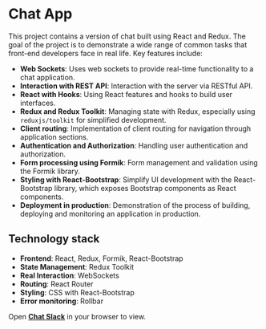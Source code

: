 # Chat App

This project contains a version of chat built using React and Redux. The goal of the project is to demonstrate a wide range of common tasks that front-end developers face in real life. Key features include:

- **Web Sockets**: Uses web sockets to provide real-time functionality to a chat application.
- **Interaction with REST API**: Interaction with the server via RESTful API.
- **React with Hooks**: Using React features and hooks to build user interfaces.
- **Redux and Redux Toolkit**: Managing state with Redux, especially using `reduxjs/toolkit` for simplified development.
- **Client routing**: Implementation of client routing for navigation through application sections.
- **Authentication and Authorization**: Handling user authentication and authorization.
- **Form processing using Formik**: Form management and validation using the Formik library.
- **Styling with React-Bootstrap**: Simplify UI development with the React-Bootstrap library, which exposes Bootstrap components as React components.
- **Deployment in production**: Demonstration of the process of building, deploying and monitoring an application in production.

## Technology stack

- **Frontend**: React, Redux, Formik, React-Bootstrap
- **State Management**: Redux Toolkit
- **Real Interaction**: WebSockets
- **Routing**: React Router
- **Styling**: CSS with React-Bootstrap
- **Error monitoring**: Rollbar

Open **[Chat Slack]()** in your browser to view.